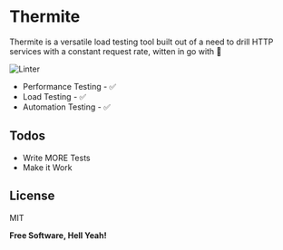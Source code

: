 # Thermite 

Thermite is a versatile load testing tool built out of a need to drill HTTP services with a constant request rate, witten in go with 💖

![Linter](https://github.com/workfoxes/thermite/workflows/Linter/badge.svg) 

- Performance Testing - ✅
- Load Testing - ✅
- Automation Testing - ✅

## Todos

- Write MORE Tests
- Make it Work

## License

MIT

**Free Software, Hell Yeah!**
